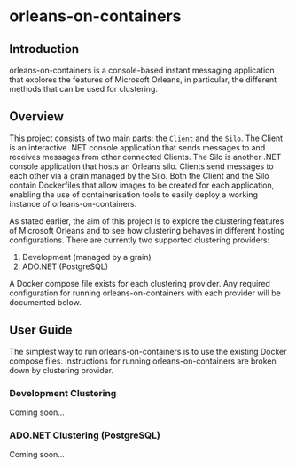 # orleans-on-containers
## Introduction
orleans-on-containers is a console-based instant messaging application that explores the features of Microsoft Orleans, in particular, the different methods that can be used for clustering.

## Overview
This project consists of two main parts: the `Client` and the `Silo`. The Client is an interactive .NET console application that sends messages to and receives messages from other connected Clients. The Silo is another .NET console application that hosts an Orleans silo. Clients send messages to each other via a grain managed by the Silo. Both the Client and the Silo contain Dockerfiles that allow images to be created for each application, enabling the use of containerisation tools to easily deploy a working instance of orleans-on-containers.

As stated earlier, the aim of this project is to explore the clustering features of Microsoft Orleans and to see how clustering behaves in different hosting configurations. There are currently two supported clustering providers:
1. Development (managed by a grain)
2. ADO.NET (PostgreSQL)

A Docker compose file exists for each clustering provider. Any required configuration for running orleans-on-containers with each provider will be documented below.

## User Guide
The simplest way to run orleans-on-containers is to use the existing Docker compose files. Instructions for running orleans-on-containers are broken down by clustering provider.

### Development Clustering
Coming soon...

### ADO.NET Clustering (PostgreSQL)
Coming soon...
